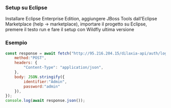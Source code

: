 ### Setup su Eclipse
Installare Eclipse Enterprise Edition,
aggiungere JBoss Tools dall'Eclipse Marketplace (help -> marketplace),
importare il progetto su Eclipse,
premere il testo run e fare il setup con Wildfly ultima versione

### Esempio

```js
const response = await fetch("http://95.216.204.15/dilaxia-api/auth/login", {
	method:"POST",
	headers: {
		"Content-Type": "application/json",
	},
	body: JSON.stringify({
		identifier:"Admin",
		password:"admin"
	}),
});
console.log(await response.json());

```
